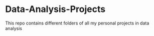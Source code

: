 # Data-Analysis-Projects
This repo contains different folders of all my personal projects in data analysis
